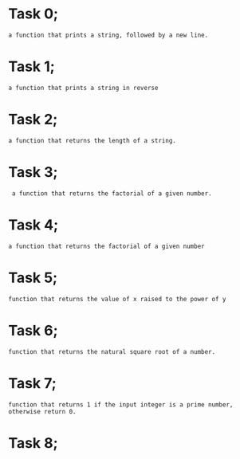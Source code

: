 # Task 0;
    a function that prints a string, followed by a new line.
# Task 1;
    a function that prints a string in reverse
# Task 2;
    a function that returns the length of a string.
# Task 3;
     a function that returns the factorial of a given number.
# Task 4;
    a function that returns the factorial of a given number
# Task 5;
    function that returns the value of x raised to the power of y
# Task 6;
    function that returns the natural square root of a number.
# Task 7;
    function that returns 1 if the input integer is a prime number,
    otherwise return 0.
# Task 8;
    
